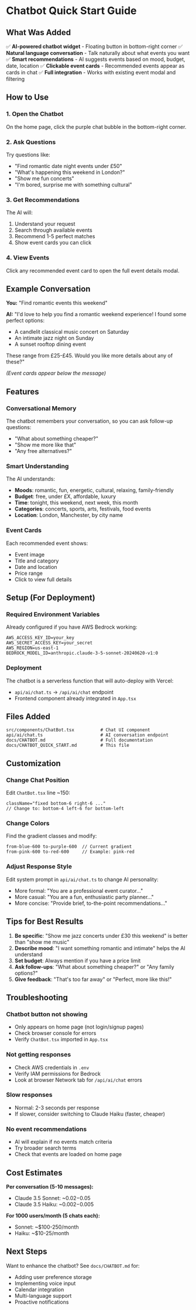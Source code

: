 # Chatbot Quick Start Guide

## What Was Added

✅ **AI-powered chatbot widget** - Floating button in bottom-right corner
✅ **Natural language conversation** - Talk naturally about what events you want
✅ **Smart recommendations** - AI suggests events based on mood, budget, date, location
✅ **Clickable event cards** - Recommended events appear as cards in chat
✅ **Full integration** - Works with existing event modal and filtering

## How to Use

### 1. Open the Chatbot

On the home page, click the purple chat bubble in the bottom-right corner.

### 2. Ask Questions

Try questions like:
- "Find romantic date night events under £50"
- "What's happening this weekend in London?"
- "Show me fun concerts"
- "I'm bored, surprise me with something cultural"

### 3. Get Recommendations

The AI will:
1. Understand your request
2. Search through available events
3. Recommend 1-5 perfect matches
4. Show event cards you can click

### 4. View Events

Click any recommended event card to open the full event details modal.

## Example Conversation

**You:** "Find romantic events this weekend"

**AI:** "I'd love to help you find a romantic weekend experience! I found some perfect options:
- A candlelit classical music concert on Saturday
- An intimate jazz night on Sunday
- A sunset rooftop dining event

These range from £25-£45. Would you like more details about any of these?"

*(Event cards appear below the message)*

## Features

### Conversational Memory
The chatbot remembers your conversation, so you can ask follow-up questions:
- "What about something cheaper?"
- "Show me more like that"
- "Any free alternatives?"

### Smart Understanding
The AI understands:
- **Moods**: romantic, fun, energetic, cultural, relaxing, family-friendly
- **Budget**: free, under £X, affordable, luxury
- **Time**: tonight, this weekend, next week, this month
- **Categories**: concerts, sports, arts, festivals, food events
- **Location**: London, Manchester, by city name

### Event Cards
Each recommended event shows:
- Event image
- Title and category
- Date and location
- Price range
- Click to view full details

## Setup (For Deployment)

### Required Environment Variables

Already configured if you have AWS Bedrock working:
```env
AWS_ACCESS_KEY_ID=your_key
AWS_SECRET_ACCESS_KEY=your_secret
AWS_REGION=us-east-1
BEDROCK_MODEL_ID=anthropic.claude-3-5-sonnet-20240620-v1:0
```

### Deployment

The chatbot is a serverless function that will auto-deploy with Vercel:
- `api/ai/chat.ts` → `/api/ai/chat` endpoint
- Frontend component already integrated in `App.tsx`

## Files Added

```
src/components/ChatBot.tsx          # Chat UI component
api/ai/chat.ts                      # AI conversation endpoint
docs/CHATBOT.md                     # Full documentation
docs/CHATBOT_QUICK_START.md         # This file
```

## Customization

### Change Chat Position
Edit `ChatBot.tsx` line ~150:
```tsx
className="fixed bottom-6 right-6 ..."
// Change to: bottom-4 left-6 for bottom-left
```

### Change Colors
Find the gradient classes and modify:
```tsx
from-blue-600 to-purple-600  // Current gradient
from-pink-600 to-red-600     // Example: pink-red
```

### Adjust Response Style
Edit system prompt in `api/ai/chat.ts` to change AI personality:
- More formal: "You are a professional event curator..."
- More casual: "You are a fun, enthusiastic party planner..."
- More concise: "Provide brief, to-the-point recommendations..."

## Tips for Best Results

1. **Be specific**: "Show me jazz concerts under £30 this weekend" is better than "show me music"
2. **Describe mood**: "I want something romantic and intimate" helps the AI understand
3. **Set budget**: Always mention if you have a price limit
4. **Ask follow-ups**: "What about something cheaper?" or "Any family options?"
5. **Give feedback**: "That's too far away" or "Perfect, more like this!"

## Troubleshooting

### Chatbot button not showing
- Only appears on home page (not login/signup pages)
- Check browser console for errors
- Verify `ChatBot.tsx` imported in `App.tsx`

### Not getting responses
- Check AWS credentials in `.env`
- Verify IAM permissions for Bedrock
- Look at browser Network tab for `/api/ai/chat` errors

### Slow responses
- Normal: 2-3 seconds per response
- If slower, consider switching to Claude Haiku (faster, cheaper)

### No event recommendations
- AI will explain if no events match criteria
- Try broader search terms
- Check that events are loaded on home page

## Cost Estimates

**Per conversation (5-10 messages):**
- Claude 3.5 Sonnet: ~$0.02-$0.05
- Claude 3.5 Haiku: ~$0.002-$0.005

**For 1000 users/month (5 chats each):**
- Sonnet: ~$100-250/month
- Haiku: ~$10-25/month

## Next Steps

Want to enhance the chatbot? See `docs/CHATBOT.md` for:
- Adding user preference storage
- Implementing voice input
- Calendar integration
- Multi-language support
- Proactive notifications
